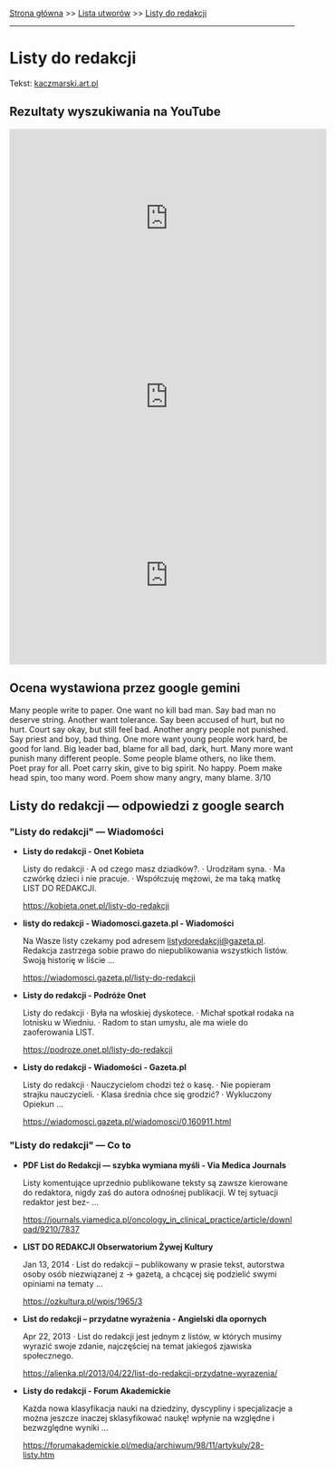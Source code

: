 [Strona główna](../index.md) >> [Lista utworów](../list.md) >> [Listy do redakcji](265.md)

---

# Listy do redakcji

Tekst: [kaczmarski.art.pl](https://www.kaczmarski.art.pl/tworczosc/wiersze/listy-do-redakcji/)

## Rezultaty wyszukiwania na YouTube

<iframe width="560" height="315" src="https://www.youtube.com/embed/1h0bmA2W_n4?si=IdontcarewhotheIRSsendsImnotpayingtaxes" title="YouTube video player" frameborder="0" allow="accelerometer; autoplay; clipboard-write; encrypted-media; gyroscope; picture-in-picture; web-share" referrerpolicy="strict-origin-when-cross-origin" allowfullscreen></iframe>

<iframe width="560" height="315" src="https://www.youtube.com/embed/GrkQTKWR6rw?si=IdontcarewhotheIRSsendsImnotpayingtaxes" title="YouTube video player" frameborder="0" allow="accelerometer; autoplay; clipboard-write; encrypted-media; gyroscope; picture-in-picture; web-share" referrerpolicy="strict-origin-when-cross-origin" allowfullscreen></iframe>

<iframe width="560" height="315" src="https://www.youtube.com/embed/Cy97F3wT1O4?si=IdontcarewhotheIRSsendsImnotpayingtaxes" title="YouTube video player" frameborder="0" allow="accelerometer; autoplay; clipboard-write; encrypted-media; gyroscope; picture-in-picture; web-share" referrerpolicy="strict-origin-when-cross-origin" allowfullscreen></iframe>

## Ocena wystawiona przez google gemini

Many people write to paper. One want no kill bad man. Say bad man no deserve string. Another want tolerance. Say been accused of hurt, but no hurt. Court say okay, but still feel bad. Another angry people not punished. Say priest and boy, bad thing. One more want young people work hard, be good for land. Big leader bad, blame for all bad, dark, hurt. Many more want punish many different people. Some people blame others, no like them. Poet pray for all. Poet carry skin, give to big spirit. No happy. Poem make head spin, too many word. Poem show many angry, many blame. 3/10


## Listy do redakcji — odpowiedzi z google search

### "Listy do redakcji" — Wiadomości

- **Listy do redakcji - Onet Kobieta**

    Listy do redakcji · A od czego masz dziadków?. · Urodziłam syna. · Ma czwórkę dzieci i nie pracuje. · Współczuję mężowi, że ma taką matkę LIST DO REDAKCJI. 

   <https://kobieta.onet.pl/listy-do-redakcji>
- **listy do redakcji - Wiadomosci.gazeta.pl - Wiadomości**

    Na Wasze listy czekamy pod adresem listydoredakcji@gazeta.pl. Redakcja zastrzega sobie prawo do niepublikowania wszystkich listów. Swoją historię w liście ... 

   <https://wiadomosci.gazeta.pl/listy-do-redakcji>
- **Listy do redakcji - Podróże Onet**

    Listy do redakcji · Była na włoskiej dyskotece. · Michał spotkał rodaka na lotnisku w Wiedniu. · Radom to stan umysłu, ale ma wiele do zaoferowania LIST. 

   <https://podroze.onet.pl/listy-do-redakcji>
- **Listy do redakcji - Wiadomości - Gazeta.pl**

    Listy do redakcji · Nauczycielom chodzi też o kasę. · Nie popieram strajku nauczycieli. · Klasa średnia chce się grodzić? · Wykluczony Opiekun ... 

   <https://wiadomosci.gazeta.pl/wiadomosci/0,160911.html>

### "Listy do redakcji" — Co to

- **PDF List do Redakcji — szybka wymiana myśli - Via Medica Journals**

    Listy komentujące uprzednio publikowane teksty są zawsze kierowane do redaktora, nigdy zaś do autora odnośnej publikacji. W tej sytuacji redaktor jest bez- ... 

   <https://journals.viamedica.pl/oncology_in_clinical_practice/article/download/9210/7837>
- **LIST DO REDAKCJI  Obserwatorium Żywej Kultury**

    Jan 13, 2014  ·  List do redakcji – publikowany w prasie tekst, autorstwa osoby osób niezwiązanej z → gazetą, a chcącej się podzielić swymi opiniami na tematy ... 

   <https://ozkultura.pl/wpis/1965/3>
- **List do redakcji – przydatne wyrażenia - Angielski dla opornych**

    Apr 22, 2013  ·  List do redakcji jest jednym z listów, w których musimy wyrazić swoje zdanie, najczęściej na temat jakiegoś zjawiska społecznego. 

   <https://alienka.pl/2013/04/22/list-do-redakcji-przydatne-wyrazenia/>
- **Listy do redakcji - Forum Akademickie**

    Każda nowa klasyfikacja nauki na dziedziny, dyscypliny i specjalizacje a można jeszcze inaczej sklasyfikować naukę! wpłynie na względne i bezwzględne wyniki ... 

   <https://forumakademickie.pl/media/archiwum/98/11/artykuly/28-listy.htm>

